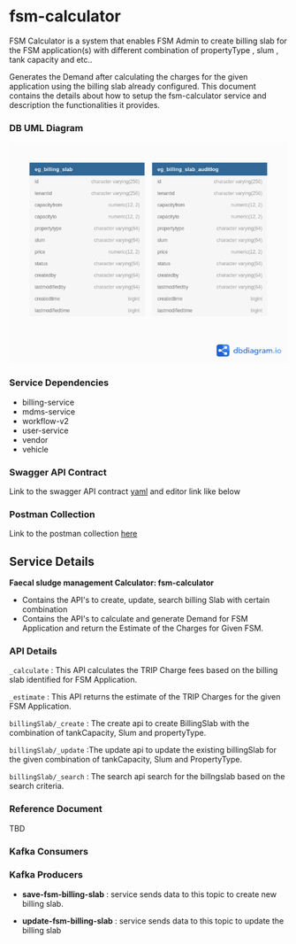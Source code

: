 # fsm-calculator

FSM Calculator is a system that enables FSM Admin to create billing slab for the FSM application(s) with different combination of propertyType , slum , tank capacity and etc..

Generates the Demand after calculating the charges for the given application using the billing slab already configured. This document contains the details about how to setup the fsm-calculator service and description the functionalities it provides.   

### DB UML Diagram

![plot](./fsm-calculator.png)

### Service Dependencies

- billing-service
- mdms-service
- workflow-v2
- user-service
- vendor
- vehicle


### Swagger API Contract

Link to the swagger API contract [yaml](https://editor.swagger.io/?url=https://raw.githubusercontent.com/egovernments/DIGIT-OSS/master/municipal-services/docs/fsm/Fsm_Apply_Contract.yaml#!/) and editor link like below


### Postman Collection
Link to the postman collection [here](https://www.getpostman.com/collections/8b9eb951a810486f41a4)


## Service Details

**Faecal sludge management Calculator: fsm-calculator**

- Contains the API's to create, update, search billing Slab with certain combination
- Contains the API's to calculate and generate Demand for FSM Application and return the Estimate of the Charges for Given FSM.



### API Details

`_calculate` : This API calculates the TRIP Charge fees based on the billing slab identified for FSM Application.

`_estimate` : This API returns the estimate of the TRIP Charges for the given FSM Application.

`billingSlab/_create` : The create api to create BillingSlab with the combination of tankCapacity, Slum and propertyType.

`billingSlab/_update`  :The update api to update the existing billingSlab for the given combination of tankCapacity, Slum and PropertyType.

`billingSlab/_search` : The search api search for the billngslab based on the search criteria.


### Reference Document
TBD


### Kafka Consumers


### Kafka Producers
- **save-fsm-billing-slab** : service sends data to this topic to create new billing slab.


- **update-fsm-billing-slab** : service sends data to this topic to update the billing slab